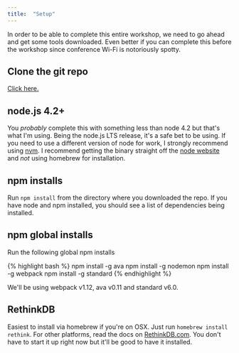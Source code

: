 ```yaml
---
title:  "Setup"
---
```


In order to be able to complete this entire workshop, we need to go ahead and get some tools downloaded. Even better if you can complete this before the workshop since conference Wi-Fi is notoriously spotty.

## Clone the git repo

<a href="https://github.com/btholt/complete-intro-to-react">Click here.</a>

## node.js 4.2+

You _probably_ complete this with something less than node 4.2 but that's what I'm using. Being the node.js LTS release, it's a safe bet to be using. If you need to use a different version of node for work, I strongly recommend using <a href="https://github.com/creationix/nvm">nvm</a>. I recommend getting the binary straight off the <a href="https://nodejs.org/en/">node website</a> and _not_ using homebrew for installation.

## npm installs

Run <code>npm install</code> from the directory where you downloaded the repo. If you have node and npm installed, you should see a list of dependencies being installed.

## npm global installs

Run the following global npm installs

{% highlight bash %}
npm install -g ava
npm install -g nodemon
npm install -g webpack
npm install -g standard
{% endhighlight %}

We'll be using webpack v1.12, ava v0.11 and standard v6.0.

## RethinkDB

Easiest to install via homebrew if you're on OSX. Just run <code>homebrew install rethink</code>. For other platforms, read the docs on <a href="http://rethinkdb.com/docs/install/">RethinkDB.com</a>. You don't have to start it up right now but it'll be good to have it installed.
